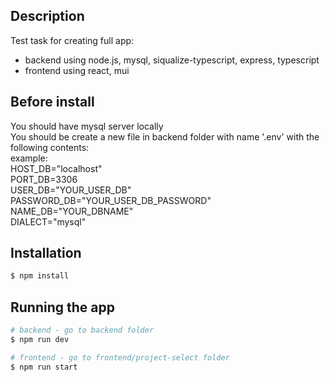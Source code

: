## Description

Test task for creating full app:  

- backend using node.js, mysql, siqualize-typescript, express, typescript  
- frontend using react, mui  

## Before install

You should have mysql server locally  
You should be create a new file in backend folder with name '.env' with the following contents:  
example:  
HOST_DB="localhost"  
PORT_DB=3306  
USER_DB="YOUR_USER_DB"  
PASSWORD_DB="YOUR_USER_DB_PASSWORD"  
NAME_DB="YOUR_DBNAME"  
DIALECT="mysql"  

## Installation

```bash
$ npm install
```

## Running the app

```bash
# backend - go to backend folder
$ npm run dev

# frontend - go to frontend/project-select folder
$ npm run start
```